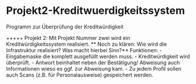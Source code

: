 # Projekt2-Kreditwuerdigkeitssystem
Programm zur Überprüfung der Kreditwürdigkeit

+++++ Projekt 2:      Mit Projekt Nummer zwei wird ein Kreditwürdigkeitssystem realisiert. ** Noch zu klären: Wie wird die Infrastruktur realisiert? Was macht hierbei Sinn?**
                      Funktionen: 
                           - Eingabemaske die komplett ausgefüllt werden muss. 
                           - Kreditwürdigkeit wird überprüft. 
                           - Antwort beinhaltet neben der Bestätigung/ Abweisung auch Informationen wieso es ggf. zur Abweisung kam.
                           - Zu jedem Profil sollen auch Scans (z.B. für Personalausweise) gespeichert werden.
